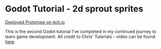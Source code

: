 # Godot Tutorial - 2d sprout sprites

[Deployed Prototype on itch.io](https://hwiesner.itch.io/sprouts-2d-godot-tutorial)

This is the second Godot tutorial I've completed in my continued journey to learn game development.
All credit to Chris' Tutorials - video can be found [here](https://www.youtube.com/watch?v=Luf2Kr5s3BM).



